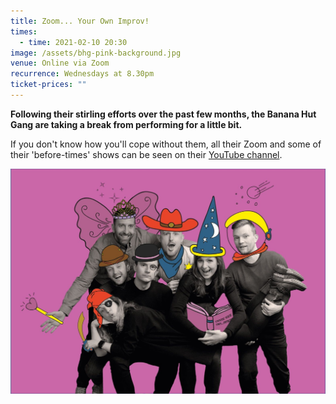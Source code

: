 ```yaml
---
title: Zoom... Your Own Improv!
times:
  - time: 2021-02-10 20:30
image: /assets/bhg-pink-background.jpg
venue: Online via Zoom
recurrence: Wednesdays at 8.30pm
ticket-prices: ""
---
```

**Following their stirling efforts over the past few months, the Banana Hut Gang are taking a break from performing for a little bit.**

If you don't know how you'll cope without them, all their Zoom and some of their 'before-times' shows can be seen on their [YouTube channel]([https://www.youtube.com/​channel/​UC2gp5U6JvDumjMpCSqntSdA](https://www.youtube.com/channel/UC2gp5U6JvDumjMpCSqntSdA)).

![](/assets/bhg-pink-background.jpg)
